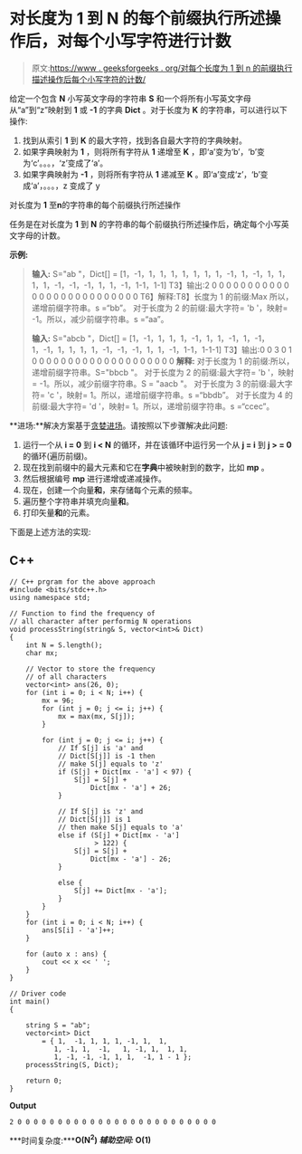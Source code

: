 # 对长度为 1 到 N 的每个前缀执行所述操作后，对每个小写字符进行计数

> 原文:[https://www . geeksforgeeks . org/对每个长度为 1 到 n 的前缀执行描述操作后每个小写字符的计数/](https://www.geeksforgeeks.org/count-of-each-lowercase-character-after-performing-described-operations-for-each-prefix-of-length-1-to-n/)

给定一个包含 **N** 小写英文字母的字符串 **S** 和一个将所有小写英文字母从“a”到“z”映射到 **1** 或 **-1** 的字典 **Dict** 。对于长度为 **K** 的字符串，可以进行以下操作:

1.  找到从索引 **1** 到 **K** 的最大字符，找到各自最大字符的字典映射。
2.  如果字典映射为 **1** ，则将所有字符从 **1** 递增至 **K** ，即‘a’变为‘b’，‘b’变为‘c’。。。，‘z’变成了‘a’。
3.  如果字典映射为 **-1** ，则将所有字符从 **1** 递减至 **K** 。即‘a’变成‘z’，‘b’变成‘a’，。。。，z 变成了 y

对长度为 **1** 至**n**的字符串的每个前缀执行所述操作

任务是在对长度为 **1** 到 **N** 的字符串的每个前缀执行所述操作后，确定每个小写英文字母的计数。

**示例:**

> **输入:** S="ab "，Dict[] = [1，-1，1，1，1，1，1，1，1，-1，1，-1，1，1，1，1，-1，-1，-1，1，1，-1，1-1，1-1]
> T3】输出:2 0 0 0 0 0 0 0 0 0 0 0 0 0 0 0 0 0 0 0 0 0 0 0 0 0 0
> T6】解释:T8】长度为 1 的前缀:Max 所以，递增前缀字符串。s =“bb”。
> 对于长度为 2 的前缀:最大字符= 'b '，映射= -1。所以，减少前缀字符串。s =“aa”。
> 
> **输入:** S="abcb "，Dict[] = [1，-1，1，1，1，-1，1，1，-1，1，-1，1，-1，1，1，1，1，-1，-1，-1，1，1，-1，1-1，1-1-1]
> T3】输出:0 0 3 0 1 0 0 0 0 0 0 0 0 0 0 0 0 0 0 0 0 0 0 0 0
> **解释:**
> 对于长度为 1 的前缀:所以，递增前缀字符串。S="bbcb "。
> 对于长度为 2 的前缀:最大字符= 'b '，映射= -1。所以，减少前缀字符串。S = "aacb "。
> 对于长度为 3 的前缀:最大字符= 'c '，映射= 1。所以，递增前缀字符串。s =“bbdb”。
> 对于长度为 4 的前缀:最大字符= 'd '，映射= 1。所以，递增前缀字符串。s =“ccec”。

**进场:**解决方案基于[贪婪进场](https://www.geeksforgeeks.org/greedy-algorithms/)。请按照以下步骤解决此问题:

1.  运行一个从 **i = 0** 到 **i < N** 的循环，并在该循环中运行另一个从 **j = i** 到 **j > = 0** 的循环(遍历前缀)。
2.  现在找到前缀中的最大元素和它在**字典**中被映射到的数字，比如 **mp** 。
3.  然后根据编号 **mp** 进行递增或递减操作。
4.  现在，创建一个向量**和**，来存储每个元素的频率。
5.  遍历整个字符串并填充向量**和**。
6.  打印矢量**和**的元素。

下面是上述方法的实现:

## C++

```
// C++ prgram for the above approach
#include <bits/stdc++.h>
using namespace std;

// Function to find the frequency of
// all character after performig N operations
void processString(string& S, vector<int>& Dict)
{
    int N = S.length();
    char mx;

    // Vector to store the frequency 
    // of all characters
    vector<int> ans(26, 0);
    for (int i = 0; i < N; i++) {
        mx = 96;
        for (int j = 0; j <= i; j++) {
            mx = max(mx, S[j]);
        }

        for (int j = 0; j <= i; j++) {
            // If S[j] is 'a' and 
            // Dict[S[j]] is -1 then 
            // make S[j] equals to 'z'
            if (S[j] + Dict[mx - 'a'] < 97) {
                S[j] = S[j] + 
                    Dict[mx - 'a'] + 26;
            }

            // If S[j] is 'z' and 
            // Dict[S[j]] is 1
            // then make S[j] equals to 'a'
            else if (S[j] + Dict[mx - 'a'] 
                     > 122) {
                S[j] = S[j] + 
                    Dict[mx - 'a'] - 26;
            }

            else {
                S[j] += Dict[mx - 'a'];
            }
        }
    }
    for (int i = 0; i < N; i++) {
        ans[S[i] - 'a']++;
    }

    for (auto x : ans) {
        cout << x << ' ';
    }
}

// Driver code
int main()
{

    string S = "ab";
    vector<int> Dict
        = { 1,  -1, 1, 1, 1, -1, 1,  1,  
           1, -1, 1,  -1,   1, -1, 1,  1, 1, 
           1, -1, -1, -1, 1, 1,  -1, 1 - 1 };
    processString(S, Dict);

    return 0;
}
```

**Output**

```
2 0 0 0 0 0 0 0 0 0 0 0 0 0 0 0 0 0 0 0 0 0 0 0 0 0 
```

***时间复杂度:*****O(N<sup>2</sup>)
***辅助空间:*** O(1)**
